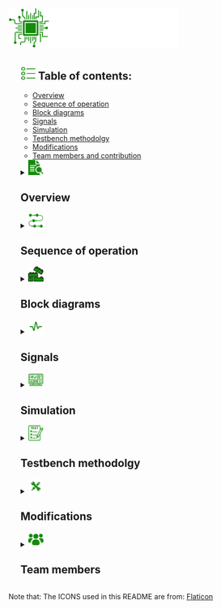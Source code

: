 <h1><img src="Styling/PIC.png" width=80 height=80/><img src="Styling/PIC.svg" width=256 height=80/></h1>
<ul>
  <h2><img src="Styling/list.png" width=30 height=25/>  Table of contents:</h2>
  <ul>
    <li><a href="https://github.com/AntiHexCode/PIC-8259A/tree/main?tab=readme-ov-file#-overview">Overview</a></li>
    <li><a href="https://github.com/AntiHexCode/PIC-8259A/tree/main?tab=readme-ov-file#-sequence-of-operation">Sequence of operation</a></li>
    <li><a href="https://github.com/AntiHexCode/PIC-8259A/tree/main?tab=readme-ov-file#-block-diagrams">Block diagrams</a></li>
    <li><a href="https://github.com/AntiHexCode/PIC-8259A/tree/main?tab=readme-ov-file#-signals">Signals</a></li>
    <li><a href="https://github.com/AntiHexCode/PIC-8259A/tree/main?tab=readme-ov-file#-simulation">Simulation</a></li>
    <li><a href="https://github.com/AntiHexCode/PIC-8259A?tab=readme-ov-file#testbench-methodolgy">Testbench methodolgy</a></li>
    <li><a href="https://github.com/AntiHexCode/PIC-8259A/tree/main?tab=readme-ov-file#-modifications">Modifications</a></li>
    <li><a href="https://github.com/AntiHexCode/PIC-8259A/tree/main?tab=readme-ov-file#-team-members">Team members and contribution</a></li>
  </ul>
  <details>
  <summary><img src="Styling/overview.png" width=30 height=30/><h2> Overview</h2></summary>
    <ul>
    <p>
      This project simulates 8259A PIC behavior using verilog, PIC is short for 
      <strong>P</strong>rogrammable <strong>I</strong>nterrupt <strong>C</strong>ontroller. The design
      was inspired from the <a href="https://drive.google.com/file/d/1ff_bdktK6zrH54DNJ6saOl5jdVz1-0MY/view?usp=drive_link">Intel datasheet</a> with some modifications.</p>
      <p>
      <storng>The design was divided into 4 major blocks as follows:</storng>
      <ul>
        <li>Read Write logic block</li>
        <li>Control logic block</li>
        <li>Interrupt logic block</li>
        <li>Cascade logic block</li>
      </ul>
    </p>
    <p>
      <strong>Our lovely PIC 8259A is designed to be:</strong>
      <ul>
        <li>8086 compatible</li>
        <li>Programmable</li>
        <li>Single +5V supply, no master clock</li>
        <li>Eight-Level Priority Controller</li>
        <li>Expandable to 64 Levels via cascading</li>
        <li>Handling interrupts in fully-nested mode</li>
        <li>Interrupt masking compatible</li>
        <li>AEOI supportive</li>
        <li>supportive for reading status</li>
      </ul>
    </p>
    </ul>
  </details>
  <details>
    <summary><img src="Styling/sequence.png" width=30 height=30/><h2> Sequence of operation</h2></summary>
    <ol>
        <li>All command words are sent from 8086 to the RW logic.</li>
        <li>RW logic parses the command words sending flags to control logic</li>
        <li>Whilst command words are being sent, all blocks are initializing according to the command words</li>
        <li>Once all command words are sent, other blocks can start working on the interrupt.</li>
        <li>Control logic triggers 8086 for interrupts</li>
        <li>Interrupt starts upon recieving the first INTA(active low) pulse, fetching the IRs</li>
        <li>Priority resolver chooses which request will be served taking into consideration various modes(fully-nested,rotation mode etc...)</li>
        <li>
          Control logic puts the vector address(from ISR) on the data bus upon recieving the second INTA pulse only if
          addressWrite flag is high (in single mode), in case of cascade mode, depending on current interrupt location,
          it would be put on the data bus by one of the slaves.
        </li>
        <li>8086 sends read signal, allowing to read ISR(current interrupt request in service), IRR and IMR</li>
    </ol>
  </details>
  <details>
    <summary><img src="Styling/blocks.png" width=30 height=30/><h2> Block diagrams</h2></summary>
    <ul>
      <img src="Control Logic/Block Diagram/ControlLogicBlock.png" width=512 height=512/><p>Control logic block diagram, the mastermind of the PIC, takes flags from R/W logic, parses the data to give it to other blocks</p>
      <img src="Read Write Logic/Block Diagram/RWLogic diagram.png" width=512 height=512/><p>Read write logic block diagram, this block deals with 8086 directly, recieving command words, writing them and sending flags to the control logic 
      to make all blocks initialize their states and work correctly</p>
      <img src="Interrupt Logic/Block Diagram/Block.png" width=512 height=512/><p>To serve an interrupt, you have to notice it first. Handling multiple interrupts at the same time determining which has the highest priority, that is part of the Interrupt Logic Module's job</p>
      <img src="Cascade Logic/Block Diagram/Block.png" width=512 height=512/><p>Instead of just 8 devices connected to the PIC, we can extend that up to 64 devices using the Cascade Logic Module</p>
    </ul>
  </details>
  <details>
    <summary><img src="Styling/signals.png" width=30 height=30/><h2> Signals</h2></summary>
    <ul>
      <h3>Control Logic Signals (click on picture for better view)</h3>
       <img src="Control Logic/Block Diagram/ControlLogicPorts.png"/>
      <h3>R/W Logic Signals (click on picture for better view)</h3>
       <img src="Read Write Logic/Block Diagram/ReadWriteLogicPins.png"/>
      <h3>Cascade Logic Signals (click on picture for better view)</h3>
       <img src="Interrupt Logic/Block Diagram/BlockPins.png"/>
      <h3>Cascade Logic Signals (click on picture for better view)</h3>
       <img src="Cascade Logic/Block Diagram/Block Pins.png"/>
    
  </details>
  <details>
    <summary><img src="Styling/simmulation.png" width=30 height=30/><h2> Simulation</h2></summary>
    <h3>PIC8259A Simulation</h3>
    <table>
      <tr>
        <th></th>
        <th></th>
      </tr>
      <ul>
        <img src="PIC 8259A/Test Bench/1/1.png"/>
        <img src="PIC 8259A/Test Bench/2/2.png"/>
        <img src="PIC 8259A/Test Bench/3/3.png"/>
      </ul>
    </table>
    <h3>R/W Logic Simualtion</h3>
    <table>
      <tr>
        <th></th>
        <th></th>
      </tr>
      <tr>
        <td><img src="Read Write Logic/Test Bench/all command words.png"/> All command words written</td>
        <td><img src="Read Write Logic/Test Bench/ICW3 and ICW4 Missing.png"/>ICW3 and ICW4 aren't written</td>
      </tr>
      <tr>
        <td><img src="Read Write Logic/Test Bench/ICW3 Missing.png"/>ICW3 isn't written</td>
        <td><img src="Read Write Logic/Test Bench/ICW4 Missing.png"/>ICW4 isn't written</td>
      </tr>
    </table>
    <h3>Control Logic simulation</h3>
    <table>
      <tr>
        <th></th>
        <th></th>
      </tr>
      <tr>
        <td><img src="Control Logic/Test Bench/ControlLogicTBSim1.png"/></td>
        <td><img src="Control Logic/Test Bench/ControlLogicTBSim2.png"/></td>
      </tr>
      <tr>
        <td><img src="Control Logic/Test Bench/ControlLogicTBSim3.png"/></td>
        <td><img src="Control Logic/Test Bench/ControlLogicTBSim4.png"/></td>
      </tr>
      <tr>
        <td><img src="Control Logic/Test Bench/ControlLogicTBSim5.png"/></td>
        <td><img src="Control Logic/Test Bench/ControlLogicTBSim6.png"/></td>
      </tr>
    </table>
    <h3>Interrupt Logic Simulation</h3>
    <table>
      <tr>
        <th></th>
        <th></th>
      </tr>
      <ul>
        <td><img src="Interrupt Logic/Test Bench/InterruptLogicTBSim.png"/></td>
      </ul>
    </table>
    <h3>Cascade Logic Simulation</h3>
    <table>
      <tr>
        <th></th>
        <th></th>
      </tr>
      <ul>
        <td><img src="Cascade Logic/Test Bench/1.png"/></td>
      </ul>
    </table>
  </details>
  <details>
    <summary><img src="Styling/test.png" width=30 height=30/> <h2>Testbench methodolgy</h2></summary>
    <ul>
      <li>Initializing using command words (ICWs), testing all possible cases of missing ICW3 and ICW4, and their existence</li>
      <li>Writing command words</li>
      <li>Setting interrupt requests</li>
      <li>Testing level triggered mode</li>
      <li>Testing edge triggered mode</li>
      <li>Testing fully nested mode</li>
      <li>Testing read status mode</li>
      <li>Testing AEOI</li>
      <li>Testing EOI</li>
    </ul>
  </details>
  <details>
    <summary><img src="Styling/modification.png" width=30 height=30/><h2> Modifications</h2></summary>
    <ul>
      <li>R/W logic works with an internal clock, since the command words need some form of sequence to operate, a clock was needed to enhance and ease the design of the logic of command words</li>
      <li>All blocks won't start working unless all command words are sent</li>
      <li>8086 must send all OCWs to facilitate the design of the blocks</li>
      <li>RW logic takes some of the control logic tasks such as parsing the data for command words and sends them to contorl logic</li>
      <li>Control logic and R/W logic can be reduced to one single complex block</li>
      <li>Interrupt logic block recieves the acknowledgement (INTA) directly from 8086</li>
      <li>Control logic sets the 8 bit vector address on the data bus not the ISR</li>
      <li>Control logic is responsible for reading the status of PIC, in exchange of R/W logic parsing the data and setting flags.</li>
    </ul>
  </details>
  <details>
    <summary><img src="Styling/group-users.png" width=30 height=30/><h2> Team members</h2></summary>
    <ul>
    <table>
      <tr>
        <th>Name</th>
        <th>ID</th>
        <th>GitHub username</th>
        <th>Contribution</th>
      </tr>
      <tr>
        <td>Abdullah Mohammed</td>
        <td>2001803</td>
        <td><a href="https://github.com/AntiHexCode">AntiHexCode</a></td>
        <td>Control Logic, Read Logic, PIC8259A, Cascade Logic, Interrupt Logic</td>
      </tr>
      <tr>
        <td>Ahmad Mahfouz</td>
        <td>2002238</td>
        <td><a href="https://github.com/rye141200">rye141200</a></td>
        <td>Write Logic,Control logic, PIC8259A, Report</td>
      </tr>
      <tr>
        <td>Mohammed Mostafa</td>
        <td>2001299</td>
        <td><a href="https://github.com/mohamed-most">mohamed-most</a></td>
        <td>Interrupt Logic, Report</td>
      </tr>
    </table>
    </ul>
  </details>
</ul>
Note that: The ICONS used in this README are from: <a href="https://www.flaticon.com">Flaticon</a>
